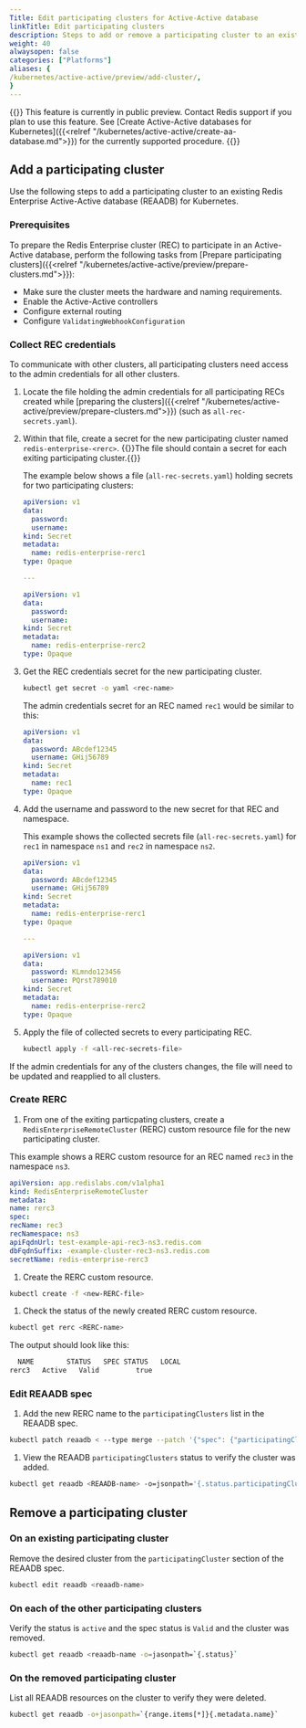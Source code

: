 ```yaml
---
Title: Edit participating clusters for Active-Active database 
linkTitle: Edit participating clusters
description: Steps to add or remove a participating cluster to an existing Active-Active database with Redis Enterprise for Kubernetes.
weight: 40
alwaysopen: false
categories: ["Platforms"]
aliases: {
/kubernetes/active-active/preview/add-cluster/,
}
---
```

{{<banner-article bannerColor="#fff8dc">}}
This feature is currently in public preview. Contact Redis support if you plan to use this feature.
See [Create Active-Active databases for Kubernetes]({{<relref "/kubernetes/active-active/create-aa-database.md">}}) for the currently supported procedure.
{{</banner-article>}}

## Add a participating cluster

Use the following steps to add a participating cluster to an existing Redis Enterprise Active-Active database (REAADB) for Kubernetes.

### Prerequisites

To prepare the Redis Enterprise cluster (REC) to participate in an Active-Active database, perform the following tasks from [Prepare participating clusters]({{<relref "/kubernetes/active-active/preview/prepare-clusters.md">}}):

- Make sure the cluster meets the hardware and naming requirements. 
- Enable the Active-Active controllers
- Configure external routing
- Configure `ValidatingWebhookConfiguration`

### Collect REC credentials

To communicate with other clusters, all participating clusters need access to the admin credentials for all other clusters.

1. Locate the file holding the admin credentials for all participating RECs created while [preparing the clusters]({{<relref "/kubernetes/active-active/preview/prepare-clusters.md">}}) (such as `all-rec-secrets.yaml`).

1. Within that file, create a secret for the new participating cluster named `redis-enterprise-<rerc>`. 
  {{<note>}}The file should contain a secret for each exiting participating cluster.{{</note>}}

    The example below shows a file (`all-rec-secrets.yaml`) holding secrets for two participating clusters:

    ```yaml
    apiVersion: v1
    data:
      password: 
      username: 
    kind: Secret
    metadata:
      name: redis-enterprise-rerc1
    type: Opaque

    ---

    apiVersion: v1
    data:
      password: 
      username: 
    kind: Secret
    metadata:
      name: redis-enterprise-rerc2
    type: Opaque

    ```

1. Get the REC credentials secret for the new participating cluster.

    ```sh
    kubectl get secret -o yaml <rec-name>
    ```

    The admin credentials secret for an REC named `rec1` would be similar to this:

    ```yaml
    apiVersion: v1
    data:
      password: ABcdef12345
      username: GHij56789
    kind: Secret
    metadata:
      name: rec1
    type: Opaque
    ```

1. Add the username and password to the new secret for that REC and namespace.

    This example shows the collected secrets file (`all-rec-secrets.yaml`) for `rec1` in namespace `ns1` and `rec2` in namespace `ns2`.

    ```yaml
    apiVersion: v1
    data:
      password: ABcdef12345
      username: GHij56789
    kind: Secret
    metadata:
      name: redis-enterprise-rerc1
    type: Opaque

    ---

    apiVersion: v1
    data:
      password: KLmndo123456
      username: PQrst789010
    kind: Secret
    metadata:
      name: redis-enterprise-rerc2
    type: Opaque

    ```

1. Apply the file of collected secrets to every participating REC.

    ```sh
    kubectl apply -f <all-rec-secrets-file>
    ```

 If the admin credentials for any of the clusters changes, the file will need to be updated and reapplied to all clusters.

### Create RERC

1. From one of the exiting particpating clusters, create a `RedisEnterpriseRemoteCluster` (RERC) custom resource file for the new participating cluster. 

  This example shows a RERC custom resource for an REC named `rec3` in the namespace `ns3`. 

  ```yaml
  apiVersion: app.redislabs.com/v1alpha1
kind: RedisEnterpriseRemoteCluster
metadata:
  name: rerc3
spec:
  recName: rec3
  recNamespace: ns3
  apiFqdnUrl: test-example-api-rec3-ns3.redis.com
  dbFqdnSuffix: -example-cluster-rec3-ns3.redis.com
  secretName: redis-enterprise-rerc3
  ```

1. Create the RERC custom resource. 

  ```sh
  kubectl create -f <new-RERC-file>
  ```

1. Check the status of the newly created RERC custom resource.

  ```sh
  kubectl get rerc <RERC-name>
  ```

  The output should look like this: 
  ```sh
    NAME        STATUS   SPEC STATUS   LOCAL
  rerc3   Active   Valid         true
  ```


### Edit REAADB spec

1. Add the new RERC name to the `participatingClusters` list in the REAADB spec.

  ```sh
  kubectl patch reaadb < --type merge --patch '{"spec": {"participatingClusters": [{"name": "rerc3"}]}}'
  ```

1. View the REAADB `participatingClusters` status to verify the cluster was added.

  ```sh
  kubectl get reaadb <REAADB-name> -o=jsonpath='{.status.participatingClusters}'
  ```

## Remove a participating cluster

### On an existing participating cluster

Remove the desired cluster from the `participatingCluster` section of the REAADB spec.

```sh
kubectl edit reaadb <reaadb-name>
```

### On each of the other participating clusters

Verify the status is `active` and the spec status is `Valid` and the cluster was removed.

```sh
kubectl get reaadb <reaadb-name -o=jasonpath=`{.status}`
```

### On the removed participating cluster

List all REAADB resources on the cluster to verify they were deleted.

```sh
kubectl get reaadb -o+jasonpath=`{range.items[*]}{.metadata.name}`
```
